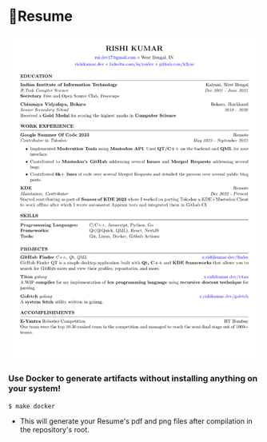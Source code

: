 # 📄Resume

![Rishi Kumar's Resume](Rishi_Kumar_Resume.png)

### Use Docker to generate artifacts without installing anything on your system!

````
$ make docker
````

* This will generate your Resume's pdf and png files after compilation in the repository's root.
